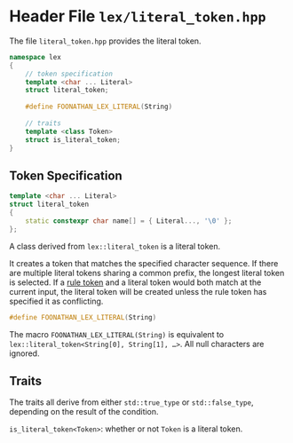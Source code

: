 # Header File `lex/literal_token.hpp`

The file `literal_token.hpp` provides the literal token.

```cpp
namespace lex
{
    // token specification
    template <char ... Literal>
    struct literal_token;
    
    #define FOONATHAN_LEX_LITERAL(String)
   
    // traits 
    template <class Token> 
    struct is_literal_token;
}
```

## Token Specification

```cpp
template <char ... Literal>
struct literal_token
{
    static constexpr char name[] = { Literal..., '\0' };
};
```

A class derived from `lex::literal_token` is a literal token.

It creates a token that matches the specified character sequence.
If there are multiple literal tokens sharing a common prefix, the longest literal token is selected.
If a [rule token](spec_rule_token.md#token-specification) and a literal token would both match at the current input,
the literal token will be created unless the rule token has specified it as conflicting.

```cpp
#define FOONATHAN_LEX_LITERAL(String)
```

The macro `FOONATHAN_LEX_LITERAL(String)` is equivalent to `lex::literal_token<String[0], String[1], …>`.
All null characters are ignored.

## Traits

The traits all derive from either `std::true_type` or `std::false_type`,
depending on the result of the condition.

`is_literal_token<Token>`: whether or not `Token` is a literal token.

